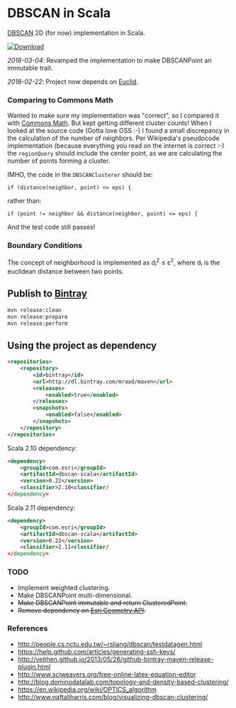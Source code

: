 # DBSCAN in Scala

[DBSCAN](https://en.wikipedia.org/wiki/DBSCAN) 2D (for now) implementation in Scala.

[![Download](https://api.bintray.com/packages/mraad/maven/dbscan-scala/images/download.svg)](https://bintray.com/mraad/maven/dbscan-scala/_latestVersion)

*2018-03-04*: Revamped the implementation to make DBSCANPoint an immutable trait.

*2018-02-22*: Project now depends on [Euclid](https://github.com/mraad/euclid).

### Comparing to Commons Math

Wanted to make sure my implementation was "correct", so I compared it with [Commons Math](https://commons.apache.org/proper/commons-math/).  But kept getting different cluster counts! When I looked at the source code (Gotta love OSS :-) I found a small discrepancy in the calculation of the number of neighbors.  Per Wikipedia's pseudocode implementation (because everything you read on the internet is correct :-) the `regionQuery` should include the center point, as we are calculating the number of points forming a cluster.

IMHO, the code in the `DBSCANClusterer` should be:

```
if (distance(neighbor, point) <= eps) {
```

rather than:

```
if (point != neighbor && distance(neighbor, point) <= eps) {
```

And the test code still passes!

### Boundary Conditions

The concept of neighborhood is implemented as d<sub>i</sub><sup>2</sup> &le; &epsilon;<sup>2</sup>, where d<sub>i</sub> is the euclidean distance between two points.

## Publish to [Bintray](https://bintray.com/mraad/maven/dbscan-scala/view)

```bash
mvn release:clean
mvn release:prepare
mvn release:perform
```

## Using the project as dependency

```xml
<repositories>
    <repository>
        <id>bintray</id>
        <url>http://dl.bintray.com/mraad/maven</url>
        <releases>
            <enabled>true</enabled>
        </releases>
        <snapshots>
            <enabled>false</enabled>
        </snapshots>
    </repository>
</repositories>
```

Scala 2.10 dependency:

```xml
<dependency>
    <groupId>com.esri</groupId>
    <artifactId>dbscan-scala</artifactId>
    <version>0.22</version>
    <classifier>2.10<classifier/
</dependency>
```

Scala 2.11 dependency:

```xml
<dependency>
    <groupId>com.esri</groupId>
    <artifactId>dbscan-scala</artifactId>
    <version>0.22</version>
    <classifier>2.11<classifier/
</dependency>
```

### TODO

- Implement weighted clustering.
- Make DBSCANPoint multi-dimensional.
- ~~Make DBSCANPoint immutable and return ClusteredPoint.~~
- ~~Remove dependency on [Esri Geometry API](https://github.com/Esri/geometry-api-java).~~

### References

* http://people.cs.nctu.edu.tw/~rsliang/dbscan/testdatagen.html
* https://help.github.com/articles/generating-ssh-keys/
* http://veithen.github.io/2013/05/26/github-bintray-maven-release-plugin.html
* http://www.sciweavers.org/free-online-latex-equation-editor
* http://blog.dominodatalab.com/topology-and-density-based-clustering/
* https://en.wikipedia.org/wiki/OPTICS_algorithm
* http://www.naftaliharris.com/blog/visualizing-dbscan-clustering/
